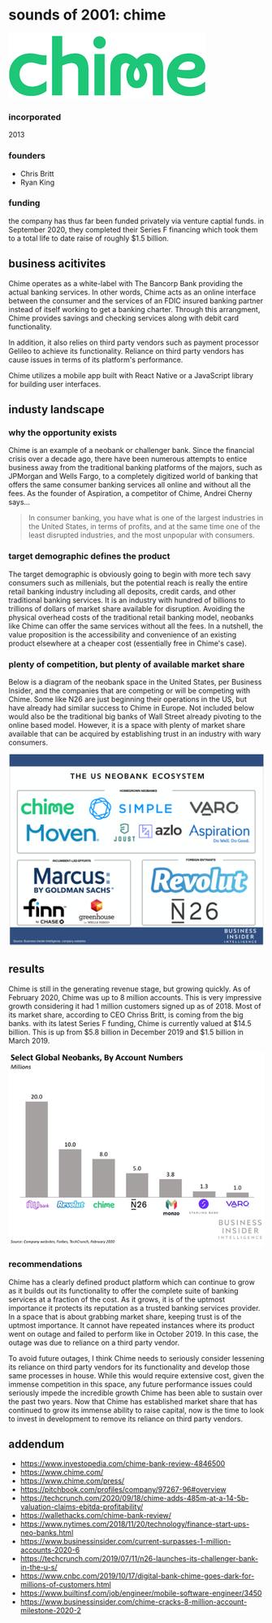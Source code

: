 # sounds of 2001: chime

![chime logo](./images/chime_image.png)

### incorporated
2013

### founders
- Chris Britt
- Ryan King

### funding
the company has thus far been funded privately via venture captial funds.  in September 2020, they completed their Series F financing which took them to a total life to date raise of roughly $1.5 billion.

## business acitivites
Chime operates as a white-label with The Bancorp Bank providing the actual banking services.  In other words, Chime acts as an online interface between the consumer and the services of an FDIC insured banking partner instead of itself working to get a banking charter.  Through this arrangment, Chime provides savings and checking services along with debit card functionality.

In addition, it also relies on third party vendors such as payment processor Gelileo to achieve its functionality.  Reliance on third party vendors has cause issues in terms of its platform's performance.

Chime utilizes a mobile app built with React Native or a JavaScript library for building user interfaces.

## industy landscape

### why the opportunity exists
Chime is an example of a neobank or challenger bank.  Since the financial crisis over a decade ago, there have been numerous attempts to entice business away from the traditional banking platforms of the majors, such as JPMorgan and Wells Fargo, to a completely digitized world of banking that offers the same consumer banking services all online and without all the fees.  As the founder of Aspiration, a competitor of Chime, Andrei Cherny says...

>In consumer banking, you have what is one of the largest industries in the United States, in terms of profits, and at the same time one of the least disrupted industries, and the most unpopular with consumers.

### target demographic defines the product
The target demographic is obviously going to begin with more tech savy consumers such as millenials, but the potential reach is really the entire retail banking industry including all deposits, credit cards, and other traditional banking services.  It is an industry with hundred of billions to trillions of dollars of market share available for disruption.  Avoiding the physical overhead costs of the traditional retail banking model, neobanks like Chime can offer the same services without all the fees.  In a nutshell, the value proposition is the accessibility and convenience of an existing product elsewhere at a cheaper cost (essentially free in Chime's case).

### plenty of competition, but plenty of available market share
Below is a diagram of the neobank space in the United States, per Business Insider, and the companies that are competing or will be competing with Chime.  Some like N26 are just beginning their operations in the US, but have already had similar success to Chime in Europe.  Not included below would also be the traditional big banks of Wall Street already pivoting to the online based model.  However, it is a space with plenty of market share available that can be acquired by establishing trust in an industry with wary consumers.

![neobank landscape](./images/neobank_landscape.png)

## results
Chime is still in the generating revenue stage, but growing quickly.  As of February 2020, Chime was up to 8 million accounts.  This is very impressive growth considering it had 1 million customers signed up as of 2018.  Most of its market share, according to CEO Chriss Britt, is coming from the big banks.  with its latest Series F funding, Chime is currently valued at $14.5 billion.  This is up from $5.8 billion in December 2019 and $1.5 billion in March 2019.

![neobank landscape](./images/neobank_users.png)

### recommendations
Chime has a clearly defined product platform which can continue to grow as it builds out its functionality to offer the complete suite of banking services at a fraction of the cost.  As it grows, it is of the uptmost importance it protects its reputation as a trusted banking services provider.  In a space that is about grabbing market share, keeping trust is of the uptmost importance.  It cannot have repeated instances where its product went on outage and failed to perform like in October 2019.  In this case, the outage was due to reliance on a third party vendor.

To avoid future outages, I think Chime needs to seriously consider lessening its reliance on third party vendors for its functionality and develop those same processes in house.  While this would require extensive cost, given the immense competition in this space, any future performance issues could seriously impede the incredible growth Chime has been able to sustain over the past two years.  Now that Chime has established market share that has continued to grow its immense ability to raise capital, now is the time to look to invest in development to remove its reliance on third party vendors.


## addendum
- https://www.investopedia.com/chime-bank-review-4846500
- https://www.chime.com/
- https://www.chime.com/press/
- https://pitchbook.com/profiles/company/97267-96#overview
- https://techcrunch.com/2020/09/18/chime-adds-485m-at-a-14-5b-valuation-claims-ebitda-profitability/
- https://wallethacks.com/chime-bank-review/
- https://www.nytimes.com/2018/11/20/technology/finance-start-ups-neo-banks.html
- https://www.businessinsider.com/current-surpasses-1-million-accounts-2020-6
- https://techcrunch.com/2019/07/11/n26-launches-its-challenger-bank-in-the-u-s/
- https://www.cnbc.com/2019/10/17/digital-bank-chime-goes-dark-for-millions-of-customers.html
- https://www.builtinsf.com/job/engineer/mobile-software-engineer/3450
- https://www.businessinsider.com/chime-cracks-8-million-account-milestone-2020-2

